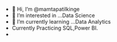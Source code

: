- 👋 Hi, I’m @mamtapatilkinge
- 👀 I’m interested in ...Data Science 
- 🌱 I’m currently learning ...Data Analytics 
-  Currently Practicing SQL,Power BI.
-

<!---
mamtapatilkinge/mamtapatilkinge is a ✨ special ✨ repository because its `README.md` (this file) appears on your GitHub profile.
You can click the Preview link to take a look at your changes.
--->
